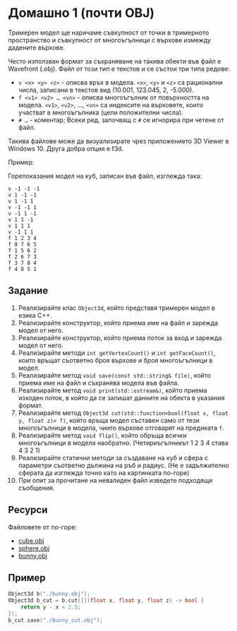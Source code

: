 # Домашно 1 (почти OBJ)

Тримерен модел ще наричаме съвкупност от точки в тримерното пространство и съвкупност от многоъгълници с върхове измежду дадените върхове.

Често използван формат за съхраняване на такива обекти във файл е Wavefront (.obj). Файл от този тип е текстов и се състои три типа редове:
- `v <x> <y> <z>` - описва връх в модела. `<x>`, `<y>` и `<z>` са рационални числа, записани в текстов вид (10.001, 123.045, 2, -5.000).
- `f <v1> <v2> … <vn>` - описва многоъгълник от повърхността на модела. `<v1>`, `<v2>`, …, `<vn>` са индексите на върховете, които участват в многоъгълника (цели положителни числа).
- `# …` - коментар; Всеки ред, започващ с `#` се игнорира при четене от файл.

Такива файлове може да визуализирате чрез приложението 3D Viewer в Windows 10. Друга добра опция е f3d.

Пример:

Горепоказания модел на куб, записан във файл, изглежда така:

```
v -1 -1 -1
v 1 -1 -1
v 1 -1 1
v -1 -1 1
v -1 1 -1
v 1 1 -1
v 1 1 1
v -1 1 1
f 1 2 3 4
f 8 7 6 5
f 1 5 6 2
f 2 6 7 3
f 3 7 8 4
f 4 8 5 1
```

## Задание

1. Реализирайте клас `Object3d`, който представя тримерен модел в езика C++.
2. Реализирайте конструктор, който приема име на файл и зарежда модел от него.
3. Реализирайте конструктор, който приема поток за вход и зарежда модел от него.
4. Реализирайте методи `int getVertexCount()` и `int getFaceCount()`, които връщат съответно броя върхове и броя многоъгълници в модел.
5. Реализирайте метод `void save(const std::string& file)`, който приема име на файл и съхранява модела във файла.
6. Реализирайте метод `void print(std::ostream&)`, който приема изходен поток, в който да се запишат данните на обекта в указания формат.
7. Реализирайте метод `Object3d cut(std::function<bool(float x, float y, float z)> f)`, който връща модел съставен само от тези многоъгълници в модела, чиито върхове отговарят на предиката `f`.
8. Реализирайте метод `void flip()`, който обръща всички многоъгълници в модела наобратно. (Четириъгълникът 1 2 3 4 става 4 3 2 1)
9. Реализирайте статични методи за създаване на куб и сфера с параметри съответно дължина на ръб и радиус. (Не е задължително сферата да изглежда точно като на картинката по-горе)
10. При опит за прочитане на невалиден файл изведете подходящи съобщения.

## Ресурси

Файловете от по-горе:
- [cube.obj](cube.obj)
- [sphere.obj](sphere.obj)
- [bunny.obj](bunny.obj)

## Пример

```cpp
Object3d b("./bunny.obj");
Object3d b_cut = b.cut([](float x, float y, float z) -> bool {
    return y - x < 2.5;
});
b_cut.save("./bunny_cut.obj");
